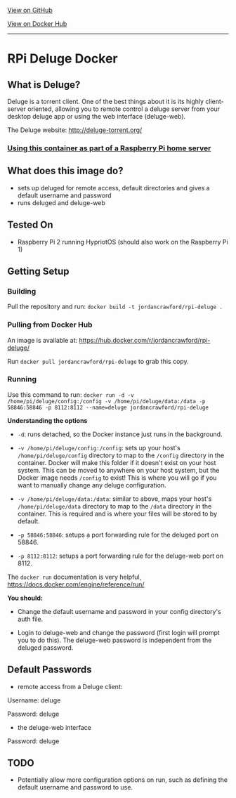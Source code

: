 [View on GitHub](https://github.com/jordancrawfordnz/rpi-deluge-docker)

[View on Docker Hub](https://hub.docker.com/r/jordancrawford/rpi-deluge/)

---

# RPi Deluge Docker

## What is Deluge?
Deluge is a torrent client. One of the best things about it is its highly client-server oriented, allowing you to remote control a deluge server from your desktop deluge app or using the web interface (deluge-web).

The Deluge website: http://deluge-torrent.org/

### [Using this container as part of a Raspberry Pi home server](https://jc.kiwi/rpi-home-server/)

## What does this image do?
- sets up deluged for remote access, default directories and gives a default username and password
- runs deluged and deluge-web

## Tested On
- Raspberry Pi 2 running HypriotOS (should also work on the Raspberry Pi 1)

## Getting Setup

### Building
Pull the repository and run: ``docker build -t jordancrawford/rpi-deluge .``

### Pulling from Docker Hub
An image is available at: https://hub.docker.com/r/jordancrawford/rpi-deluge/

Run ``docker pull jordancrawford/rpi-deluge`` to grab this copy.

### Running
Use this command to run:
``docker run -d -v /home/pi/deluge/config:/config -v /home/pi/deluge/data:/data -p 58846:58846 -p 8112:8112 --name=deluge jordancrawford/rpi-deluge``

**Understanding the options**

- ``-d``: runs detached, so the Docker instance just runs in the background.

- ``-v /home/pi/deluge/config:/config``: sets up your host's ``/home/pi/deluge/config`` directory to map to the ``/config`` directory in the container. Docker will make this folder if it doesn't exist on your host system. This can be moved to anywhere on your host system, but the Docker image needs ``/config`` to exist! This is where you will go if you want to manually change any deluge configuration.

- ``-v /home/pi/deluge/data:/data``: similar to above, maps your host's ``/home/pi/deluge/data`` directory to map to the ``/data`` directory in the container. This is required and is where your files will be stored to by default.

- ``-p 58846:58846``: setups a port forwarding rule for the deluged port on 58846.

- ``-p 8112:8112``: setups a port forwarding rule for the deluge-web port on 8112.

The ``docker run`` documentation is very helpful, https://docs.docker.com/engine/reference/run/

**You should:**

- Change the default username and password in your config directory's auth file.

- Login to deluge-web and change the password (first login will prompt you to do this). The deluge-web password is independent from the deluged password.

## Default Passwords
- remote access from a Deluge client:

Username: deluge

Password: deluge

- the deluge-web interface

Password: deluge

## TODO
- Potentially allow more configuration options on run, such as defining the default username and password to use.
